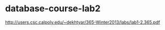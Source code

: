 database-course-lab2
====================
http://users.csc.calpoly.edu/~dekhtyar/365-Winter2013/labs/lab1-2.365.pdf
